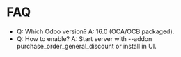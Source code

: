 # FAQ

- Q: Which Odoo version? A: 16.0 (OCA/OCB packaged).
- Q: How to enable? A: Start server with --addon purchase_order_general_discount or install in UI.
